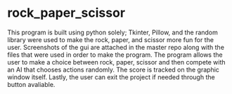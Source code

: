 # rock_paper_scissor

This program is built using python solely; Tkinter, Pillow, and the random library were used to make the rock, paper, and scissor more fun for the user. 
Screenshots of the gui are attached in the master repo along with the files that were used in order to make the program. 
The program allows the user to make a choice between rock, paper, scissor and then compete with an AI that chooses actions randomly. The score is tracked on the 
graphic window itself. Lastly, the user can exit the project if needed through the button avaliable. 
